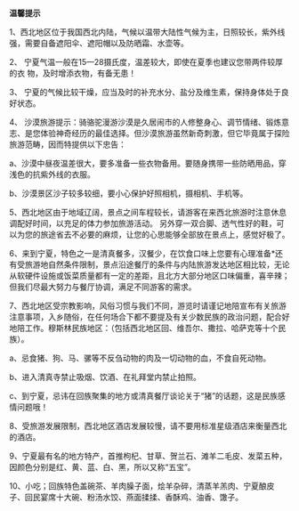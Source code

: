 **温馨提示**

1、西北地区位于我国西北内陆，气候以温带大陆性气候为主，日照较长，紫外线强，需要自备遮阳伞、遮阳帽以及防晒霜、水壶等。

2、 宁夏气温一般在15—28摄氏度，温差较大，即使在夏季也建议您带两件较厚的衣 物，及时增添衣物，有备无患！

3、 宁夏的气候比较干燥，应当及时的补充水分、盐分及维生素，保持身体处于良好状态。

4、 沙漠旅游提示：骑骆驼漫游沙漠是久居闹市的人修整身心、调节情绪、锻炼意志、是您体验神奇经历的最佳选择。但沙漠旅游虽然新奇刺激，但它毕竟属于探险旅游范畴，因而特提供以下忠告：

a、沙漠中昼夜温差很大，要多准备一些衣物备用。要随身携带一些防晒用品，穿浅色的抗紫外线的衣服。

b、沙漠景区沙子较多较细，要小心保护好照相机，摄相机、手机等。

5、西北地区由于地域辽阔，景点之间车程较长，请游客在来西北旅游时注意休息调配好时间，以充足的体力参加旅游活动。 另外穿一双合脚、透气性好的鞋，可以为您的旅途省去不必要的麻烦，让您的心思能够全部放在景点上，感觉好极了。

6、来到宁夏，特色之一是清真餐多，汉餐少，在饮食口味上您要有心理准备*还有受旅游地自然条件限制，景点沿途餐厅的条件与内陆旅游发达地区相比较，无论从软硬件设施或饭菜质量都有一定的差距，且北方大部分地区口味偏重，喜辛辣；但我们尽最大努力与餐厅协调，满足不同游客的需求。

7、西北地区受宗教影响，风俗习惯与我们不同，游览时请谨记地陪宣布有关旅游注意事项，入乡随俗，在任何场合下都不要提及有关少数民族的政治问题，配合好地陪工作。穆斯林民族地区：（包括西北地区回、维吾尔、撒拉、哈萨克等十个民族）。

a、忌食猪、狗、马、骡等不反刍动物的肉及一切动物的血，不食自死动物。

b、进入清真寺禁止吸烟、饮酒、在礼拜堂内禁止拍照。

c、到宁夏，忌讳在回族聚集的地方或清真餐厅谈论关于“猪”的话题，这是民族感情问题哦！

8、受旅游发展限制，西北地区酒店发展较慢，请不要用标准星级酒店来衡量西北的酒店。

9、宁夏最有名的地方特产，首推枸杞、甘草、贺兰石、滩羊二毛皮、发菜五种，因颜色分别是红、黄、蓝、白、黑，所以又称“五宝”。

10、小吃；回族特色盖碗茶、羊肉臊子面，烩羊杂碎，清蒸羊羔肉、宁夏酿皮子、回民宴席十大碗、粉汤水饺、燕面揉揉、香酥鸡、油香、馓子。